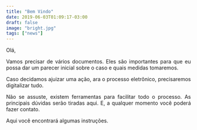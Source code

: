 ```yaml
---
title: "Bem Vindo"
date: 2019-06-03T01:09:17-03:00
draft: false
image: "bright.jpg"
tags: ["news"]
---
```

<p align="justify"> Olá,</p>

<p align="justify"> Vamos precisar de vários documentos. Eles são importantes para que eu possa dar um parecer inicial sobre o caso e quais medidas tomaremos.</p>

<p align="justify"> Caso decidamos ajuizar uma ação, ara o processo eletrônico, precisaremos digitalizar tudo.</p>

<p align="justify">Não se assuste, existem ferramentas para facilitar todo o processo.  As principais dúvidas serão tiradas aqui.  E, a qualquer momento você poderá fazer contato.</p>

<p aling="justify"> Aqui você encontrará algumas instruções.</p>
